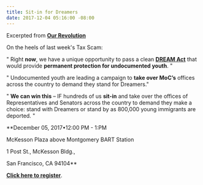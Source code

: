 ```yaml
---
title: Sit-in for Dreamers
date: 2017-12-04 05:16:00 -08:00
---
```


Excerpted from [**Our Revolution**](https://ourrevolution.com/ourdream/) 

On the heels of last week's Tax Scam:

"  Right **now**, we have a unique opportunity to pass a clean [**DREAM Act**](https://www.indivisible.org/resource/tell-senator-defend-daca-support-durbin-graham-dream-act/) that would provide **permanent protection for undocumented youth**.  "

"  Undocumented youth are leading a campaign to **take over MoC’s** offices across the country to demand they stand for Dreamers." 
 
"  **We can win this** – IF hundreds of us **sit-in** and take over the offices of Representatives and Senators across the country to demand they make a choice: stand with Dreamers or stand by as 800,000 young immigrants are deported.  "

**December 05, 2017•12:00 PM - 1:PM

McKesson Plaza above Montgomery BART Station

1 Post St., McKesson Bldg.,
 
San Francisco, CA 94104**

[**Click here to register**](https://actionnetwork.org/events/cleandreamact-notaxscam-openinternet-sit-in).